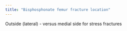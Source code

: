 ```yaml
---
title: "Bisphosphonate femur fracture location"
---
```

Outside (lateral) - versus medial side for stress fractures

